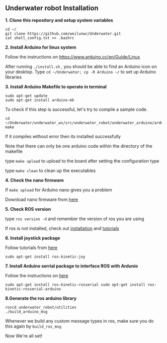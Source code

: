 ## Underwater robot Installation

**1. Clone this repository and setup system variables**

```
cd ~/
git clone https://github.com/weilunwc/Underwater.git
cat shell_config.txt >> .bashrc
```

**2. Install Arduino for linux system**

Follow the instructions on https://www.arduino.cc/en/Guide/Linux 

After running `./install.sh` , you should be able to find an Arduino icon on your desktop. Type `cd ~/Underwater; cp -R Arduino ~/` to set up Arduino libraries

**3. Install Arduino Makefile to operato in terminal**

```
sudo apt-get update 
sudo apt-get install arduino-mk
```

To check if this step is successful, let's try to compile a sample code. 

```
cd ~/Underwater/underwater_ws/src/underwater_robot/underwater_arduino/arduino_nodes
make
``` 
If it compiles without error then its installed successfully


Note that there can only be one arduino code within the directory of the makefile

type `make upload` to upload to the board after setting the configuration type 

type `make clean` to clean up the executables

**4. Check the nano firmware**

If `make upload` for Arduino nano gives you a problem

Download nano firmware from [here](https://www.elegoo.com/download/)

**5. Check ROS version**

type `ros version -d` and remember the version of ros you are using

If ros is not installed, check out [installation](http://wiki.ros.org/ROS/Installation) and [tutorials](http://wiki.ros.org/ROS/Tutorials)

**6. Install joystick package**

Follow tutorials from [here](http://wiki.ros.org/joy/Tutorials/ConfiguringALinuxJoystick)

`sudo apt-get install ros-kinetic-joy`

**7. Install Arduino serrial package to interface ROS with Ardunio**

Follow the instructions on [here](http://wiki.ros.org/rosserial_arduino/Tutorials/Arduino%20IDE%20Setup) 

`sudo apt-get install ros-kinetic-rosserial sudo apt-get install ros-kinetic-rosserial-arduino`

**8.Generate the ros arduino library**

```
roscd underwater_robot/utilities
./build_arduino_msg
```
Whenever we build any custom message types in ros, make sure you do this again by `build_ros_msg`


Now We're all set!
